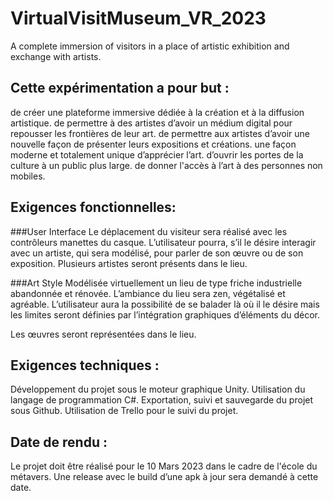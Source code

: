 # VirtualVisitMuseum_VR_2023
A complete immersion of visitors in a place of artistic exhibition and exchange with artists.
## Cette expérimentation a pour but :  
de créer une plateforme immersive dédiée à la création et à la diffusion artistique.
de permettre à des artistes d’avoir un médium digital pour repousser les frontières de leur art. 
de permettre aux artistes d’avoir une nouvelle façon de présenter leurs expositions et créations. 
une façon moderne et totalement unique d’apprécier l’art. 
d’ouvrir les portes de la culture à un public plus large.
de donner l'accès à l’art à des personnes non mobiles. 
## Exigences fonctionnelles: 
###User Interface 
Le déplacement du visiteur sera réalisé avec les contrôleurs manettes du casque.
L’utilisateur pourra, s’il le désire interagir avec un artiste, qui sera modélisé, pour parler de son œuvre ou de son exposition. 
Plusieurs artistes seront présents dans le lieu.

###Art Style 
Modélisée virtuellement un lieu de type friche industrielle abandonnée et rénovée. 
L’ambiance du lieu sera zen, végétalisé et agréable.
L’utilisateur aura la possibilité de se balader là où il le désire mais les limites seront définies par l’intégration graphiques d’éléments du décor. 

  Les œuvres seront représentées dans le lieu. 

## Exigences techniques : 
Développement du projet sous le moteur graphique Unity.
Utilisation du langage de programmation C#.
Exportation, suivi et sauvegarde du projet sous Github.
Utilisation de Trello pour le suivi du projet. 
## Date de rendu : 
Le projet doit être réalisé pour le 10 Mars 2023 dans le cadre de l'école du métavers. 
Une release avec le build d’une apk à jour sera demandé à cette date. 

